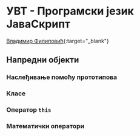 
# УВТ - Програмски језик ЈаваСкрипт

[Владимир Филиповић](https://vladofilipovic.github.io/index-cy.html){:target="_blank"}

## Напредни објекти

### Наслеђивање помоћу прототипова

### Класе

### Оператор `this`

### Математички оператори

